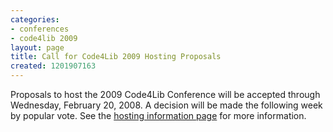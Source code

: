 ```yaml
---
categories:
- conferences
- code4lib 2009
layout: page
title: Call for Code4Lib 2009 Hosting Proposals
created: 1201907163
---
```

Proposals to host the 2009 Code4Lib Conference will be accepted through Wednesday, February 20, 2008. A decision will be made the following week by popular vote. See the <a href="/conference/hosting">hosting information page</a> for more information.
